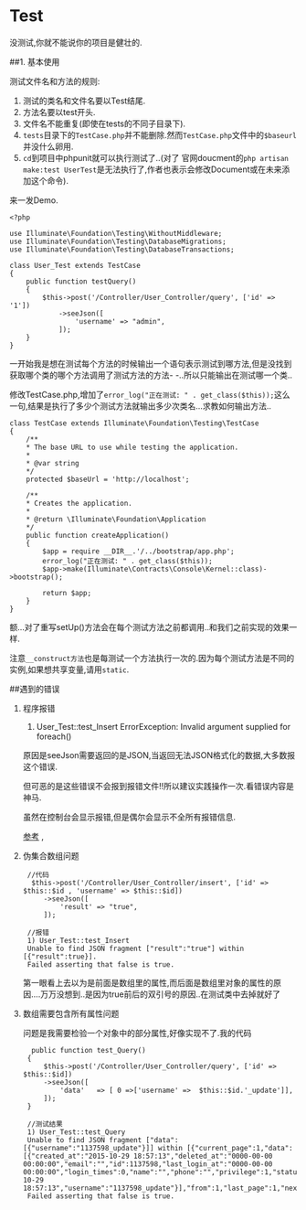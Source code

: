 # Test

没测试,你就不能说你的项目是健壮的.

##1. 基本使用

测试文件名和方法的规则:

1. 测试的类名和文件名要以Test结尾.
2. 方法名要以test开头. 
3. 文件名不能重复(即使在tests的不同子目录下).
4. `tests`目录下的`TestCase.php`并不能删除.然而`TestCase.php`文件中的`$baseurl`并没什么卵用.
5. `cd`到项目中phpunit就可以执行测试了..(对了 官网doucment的`php artisan make:test UserTest`是无法执行了,作者也表示会修改Document或在未来添加这个命令).


来一发Demo.

	<?php

	use Illuminate\Foundation\Testing\WithoutMiddleware;
	use Illuminate\Foundation\Testing\DatabaseMigrations;
	use Illuminate\Foundation\Testing\DatabaseTransactions;

	class User_Test extends TestCase
	{
    	public function testQuery()
    	{
        	$this->post('/Controller/User_Controller/query', ['id' => '1'])
            	->seeJson([
                	'username' => "admin",
            	]);
    	}
	}
	
一开始我是想在测试每个方法的时候输出一个语句表示测试到哪方法,但是没找到获取哪个类的哪个方法调用了测试方法的方法- -..所以只能输出在测试哪一个类..

修改TestCase.php,增加了`error_log("正在测试: " . get_class($this));`这么一句,结果是执行了多少个测试方法就输出多少次类名...求教如何输出方法..

	class TestCase extends Illuminate\Foundation\Testing\TestCase
	{
    	/**
     	* The base URL to use while testing the application.
     	*
    	* @var string
     	*/
    	protected $baseUrl = 'http://localhost';

    	/**
     	* Creates the application.
     	*
     	* @return \Illuminate\Foundation\Application
     	*/
    	public function createApplication()
    	{
        	$app = require __DIR__.'/../bootstrap/app.php';
        	error_log("正在测试: " . get_class($this));
        	$app->make(Illuminate\Contracts\Console\Kernel::class)->bootstrap();

        	return $app;
    	}
	}
	
额...对了重写setUp()方法会在每个测试方法之前都调用..和我们之前实现的效果一样.

注意`__construct方法`也是每测试一个方法执行一次的.因为每个测试方法是不同的实例,如果想共享变量,请用`static`.


##遇到的错误

1. 程序报错

	1) User_Test::test_Insert
	ErrorException: Invalid argument supplied for foreach()
	
	原因是seeJson需要返回的是JSON,当返回无法JSON格式化的数据,大多数报这个错误.

	但可恶的是这些错误不会报到报错文件!!所以建议实践操作一次.看错误内容是神马.

	虽然在控制台会显示报错,但是偶尔会显示不全所有报错信息.

	[参考](http://stackoverflow.com/questions/31921451/laravel-5-1-phpunit-api-test-returns-always-invalid-argument-error-foreach)	,

2. 伪集合数组问题
		
		//代码
		 $this->post('/Controller/User_Controller/insert', ['id' =>  $this::$id , 'username' => $this::$id])
            ->seeJson([
                'result' => "true",
            ]);
		
		//报错
		1) User_Test::test_Insert
		Unable to find JSON fragment ["result":"true"] within [{"result":true}].
		Failed asserting that false is true.
		
	第一眼看上去以为是前面是数组里的属性,而后面是数组里对象的属性的原因....万万没想到..是因为true前后的双引号的原因..在测试类中去掉就好了	
	
3. 数组需要包含所有属性问题

	问题是我需要检验一个对象中的部分属性,好像实现不了.我的代码
	
		 public function test_Query()
    	{
        	$this->post('/Controller/User_Controller/query', ['id' => $this::$id])
            ->seeJson([
                'data'   => [ 0 =>['username' =>  $this::$id.'_update']],
            ]);
    	}
		
		//测试结果
		1) User_Test::test_Query
		Unable to find JSON fragment ["data":[{"username":"1137598_update"}]] within [{"current_page":1,"data":[{"created_at":"2015-10-29 18:57:13","deleted_at":"0000-00-00 00:00:00","email":"","id":1137598,"last_login_at":"0000-00-00 00:00:00","login_times":0,"name":"","phone":"","privilege":1,"status":0,"updated_at":"2015-10-29 18:57:13","username":"1137598_update"}],"from":1,"last_page":1,"next_page_url":null,"per_page":20,"prev_page_url":null,"to":1,"total":1}].
		Failed asserting that false is true.	